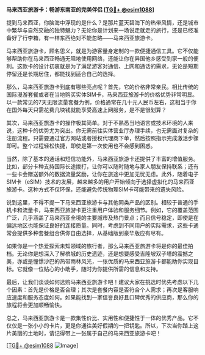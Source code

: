 **马来西亚旅游卡：畅游东南亚的完美伴侣 [[TG💪+ @esim1088](https://t.me/s/esim1088)]**

提到马来西亚，你脑海中浮现的是什么？是那片蓝天碧海下的热带风情，还是城市中繁华与自然交融的独特魅力？无论你是计划来一场说走就走的旅行，还是已经准备好了行李箱，有一样东西绝对不能忽略——马来西亚旅游卡。

马来西亚旅游卡，顾名思义，就是为游客量身定制的一款便捷通信工具。它不仅能够帮助你在马来西亚畅通无阻地使用网络，还能让你在异国他乡感受到家一般的便利。这款卡的设计初衷就是为了满足游客对通信、上网和通话的需求，无论是短期停留还是长期居住，都能找到适合自己的选择。

那么，马来西亚旅游卡到底有哪些亮点呢？首先，它的价格非常亲民。相比传统的国际漫游套餐或者在当地购买实体SIM卡，马来西亚旅游卡的价格优势非常明显。以一款常见的7天无限流量套餐为例，价格通常在几十元人民币左右，这相当于你在国外每天只需花费几块钱就能享受高速上网服务，是不是很划算？

其次，马来西亚旅游卡的操作极其简单。对于不熟悉当地语言或技术环境的人来说，这种卡的优势尤为突出。你无需前往实体营业厅办理手续，也无需面对复杂的注册流程。只需要通过官方网站或者授权代理商下单，然后按照指示完成激活步骤即可。整个过程轻松快捷，即使是第一次使用也不会感到困惑。

当然，除了基本的通话和短信功能外，马来西亚旅游卡还提供了丰富的增值服务。比如，部分卡种支持国际长途拨打，让你可以随时随地与家人朋友保持联系；还有一些卡会赠送额外的数据流量奖励，让你在旅途中更加无忧无虑。此外，随着电子SIM卡（eSIM）技术的发展，越来越多的用户开始倾向于选择虚拟化的马来西亚旅游卡。这种方式不仅环保，还能避免传统物理SIM卡可能带来的遗失风险。

说到这里，不得不提一下马来西亚旅游卡与其他同类产品的区别。相较于普通的手机卡和流量卡，马来西亚旅游卡更注重用户体验和服务细节。例如，它的覆盖范围广泛，几乎涵盖了马来西亚全境的主要城市及热门景点；而且信号稳定，即使是在偏远地区也能保证良好的连接质量。同时，考虑到不同用户的实际需求，这些卡通常会提供多种套餐组合供你自由选择，从基础版到豪华版应有尽有。

如果你是一个热爱探索未知领域的旅行者，那么马来西亚旅游卡将是你的最佳拍档。无论你是想深入了解槟城的历史遗迹，还是想要感受吉隆坡双子塔的震撼之美，亦或是憧憬沙巴的热带雨林风光，一张优质的马来西亚旅游卡都能助你实现目标。它就像一位贴心的小助手，随时为你提供所需的信息和支持。

最后，让我们谈谈如何选购马来西亚旅游卡吧！建议大家在挑选时优先考虑以下几个因素：首先是价格是否合理；其次是套餐内容是否符合个人需求；再次是客服响应速度和服务态度如何。如果能找到一家信誉良好且口碑优秀的供应商，那么你的旅程将会更加顺畅愉快。

总之，马来西亚旅游卡是一款集性价比、实用性和便捷性于一体的优秀产品。它不仅仅是一张小小的卡片，更是你通往美好假期的一把钥匙。所以，下次当你踏上这片美丽的土地时，请记得带上一张属于自己的马来西亚旅游卡吧！

[[TG💪+ @esim1088](https://t.me/s/esim1088) ![Image](https://i.postimg.cc/4NQfJmqS/Snipaste-2025-05-13-00-14-12.png)]